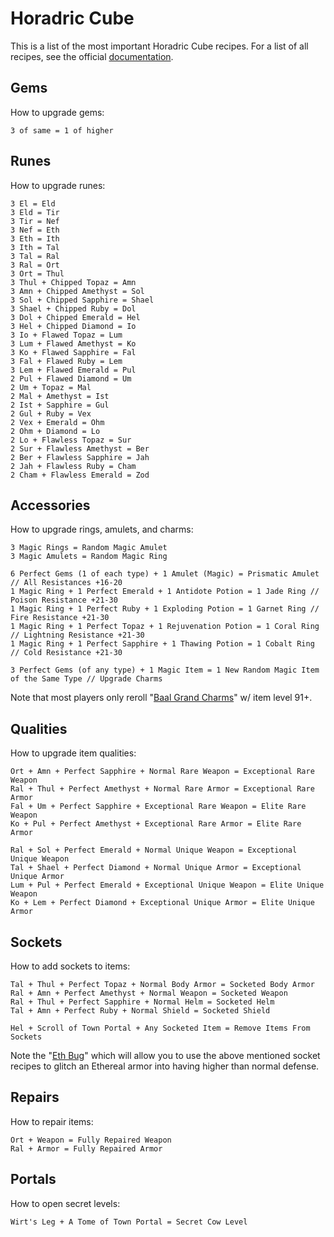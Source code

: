 # Horadric Cube

This is a list of the most important Horadric Cube recipes. For a list of all recipes, see the official [documentation](http://classic.battle.net/diablo2exp/items/cube.shtml).

## Gems

How to upgrade gems:

```
3 of same = 1 of higher
```

## Runes

How to upgrade runes:

```
3 El = Eld
3 Eld = Tir
3 Tir = Nef
3 Nef = Eth
3 Eth = Ith
3 Ith = Tal
3 Tal = Ral
3 Ral = Ort
3 Ort = Thul
3 Thul + Chipped Topaz = Amn
3 Amn + Chipped Amethyst = Sol
3 Sol + Chipped Sapphire = Shael
3 Shael + Chipped Ruby = Dol
3 Dol + Chipped Emerald = Hel
3 Hel + Chipped Diamond = Io
3 Io + Flawed Topaz = Lum
3 Lum + Flawed Amethyst = Ko
3 Ko + Flawed Sapphire = Fal
3 Fal + Flawed Ruby = Lem
3 Lem + Flawed Emerald = Pul
2 Pul + Flawed Diamond = Um
2 Um + Topaz = Mal
2 Mal + Amethyst = Ist
2 Ist + Sapphire = Gul
2 Gul + Ruby = Vex
2 Vex + Emerald = Ohm
2 Ohm + Diamond = Lo
2 Lo + Flawless Topaz = Sur
2 Sur + Flawless Amethyst = Ber
2 Ber + Flawless Sapphire = Jah
2 Jah + Flawless Ruby = Cham
2 Cham + Flawless Emerald = Zod
```

## Accessories

How to upgrade rings, amulets, and charms:

```
3 Magic Rings = Random Magic Amulet
3 Magic Amulets = Random Magic Ring

6 Perfect Gems (1 of each type) + 1 Amulet (Magic) = Prismatic Amulet // All Resistances +16-20
1 Magic Ring + 1 Perfect Emerald + 1 Antidote Potion = 1 Jade Ring // Poison Resistance +21-30
1 Magic Ring + 1 Perfect Ruby + 1 Exploding Potion = 1 Garnet Ring // Fire Resistance +21-30
1 Magic Ring + 1 Perfect Topaz + 1 Rejuvenation Potion = 1 Coral Ring // Lightning Resistance +21-30
1 Magic Ring + 1 Perfect Sapphire + 1 Thawing Potion = 1 Cobalt Ring // Cold Resistance +21-30

3 Perfect Gems (of any type) + 1 Magic Item = 1 New Random Magic Item of the Same Type // Upgrade Charms
```

Note that most players only reroll "[Baal Grand Charms](https://www.diabloii.net/forums/threads/baal-gc.476162/)" w/ item level 91+.

## Qualities

How to upgrade item qualities:

```
Ort + Amn + Perfect Sapphire + Normal Rare Weapon = Exceptional Rare Weapon
Ral + Thul + Perfect Amethyst + Normal Rare Armor = Exceptional Rare Armor
Fal + Um + Perfect Sapphire + Exceptional Rare Weapon = Elite Rare Weapon
Ko + Pul + Perfect Amethyst + Exceptional Rare Armor = Elite Rare Armor

Ral + Sol + Perfect Emerald + Normal Unique Weapon = Exceptional Unique Weapon
Tal + Shael + Perfect Diamond + Normal Unique Armor = Exceptional Unique Armor
Lum + Pul + Perfect Emerald + Exceptional Unique Weapon = Elite Unique Weapon
Ko + Lem + Perfect Diamond + Exceptional Unique Armor = Elite Unique Armor
```

## Sockets

How to add sockets to items:

```
Tal + Thul + Perfect Topaz + Normal Body Armor = Socketed Body Armor
Ral + Amn + Perfect Amethyst + Normal Weapon = Socketed Weapon
Ral + Thul + Perfect Sapphire + Normal Helm = Socketed Helm
Tal + Amn + Perfect Ruby + Normal Shield = Socketed Shield

Hel + Scroll of Town Portal + Any Socketed Item = Remove Items From Sockets
```

Note the "[Eth Bug](https://forums.d2jsp.org/topic.php?t=27584148)" which will allow you to use the above mentioned socket recipes to glitch an Ethereal armor into having higher than normal defense.

## Repairs

How to repair items:

```
Ort + Weapon = Fully Repaired Weapon
Ral + Armor = Fully Repaired Armor
```

## Portals

How to open secret levels:

```
Wirt's Leg + A Tome of Town Portal = Secret Cow Level
```